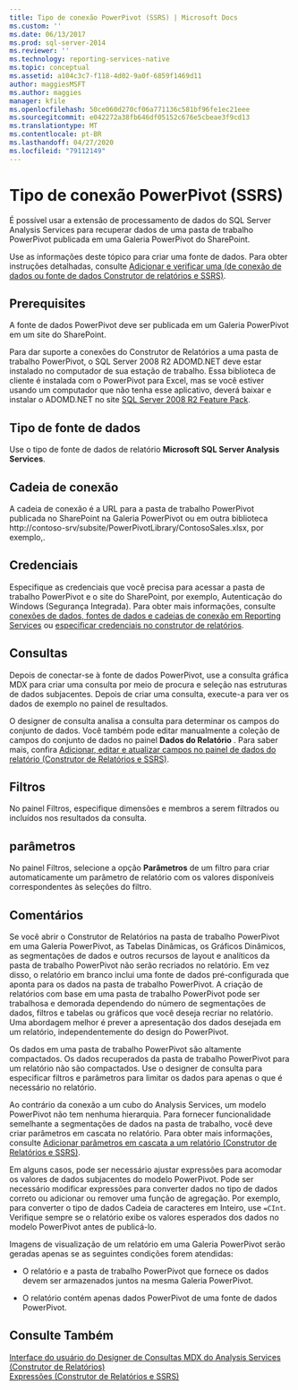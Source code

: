 ```yaml
---
title: Tipo de conexão PowerPivot (SSRS) | Microsoft Docs
ms.custom: ''
ms.date: 06/13/2017
ms.prod: sql-server-2014
ms.reviewer: ''
ms.technology: reporting-services-native
ms.topic: conceptual
ms.assetid: a104c3c7-f118-4d02-9a0f-6859f1469d11
author: maggiesMSFT
ms.author: maggies
manager: kfile
ms.openlocfilehash: 50ce060d270cf06a771136c581bf96fe1ec21eee
ms.sourcegitcommit: e042272a38fb646df05152c676e5cbeae3f9cd13
ms.translationtype: MT
ms.contentlocale: pt-BR
ms.lasthandoff: 04/27/2020
ms.locfileid: "79112149"
---
```

# <a name="powerpivot-connection-type-ssrs"></a>Tipo de conexão PowerPivot (SSRS)
  É possível usar a extensão de processamento de dados do SQL Server Analysis Services para recuperar dados de uma pasta de trabalho PowerPivot publicada em uma Galeria PowerPivot do SharePoint.  
  
 Use as informações deste tópico para criar uma fonte de dados. Para obter instruções detalhadas, consulte [Adicionar e verificar uma &#40;de conexão de dados ou fonte de dados Construtor de relatórios e SSRS&#41;](add-and-verify-a-data-connection-report-builder-and-ssrs.md).  
  
## <a name="prerequisites"></a>Prerequisites  
 A fonte de dados PowerPivot deve ser publicada em um Galeria PowerPivot em um site do SharePoint.  
  
 Para dar suporte a conexões do Construtor de Relatórios a uma pasta de trabalho PowerPivot, o SQL Server 2008 R2 ADOMD.NET deve estar instalado no computador de sua estação de trabalho. Essa biblioteca de cliente é instalada com o PowerPivot para Excel, mas se você estiver usando um computador que não tenha esse aplicativo, deverá baixar e instalar o ADOMD.NET no site [SQL Server 2008 R2 Feature Pack](https://www.microsoft.com/download/details.aspx?id=44272).  
  
## <a name="data-source-type"></a>Tipo de fonte de dados  
 Use o tipo de fonte de dados de relatório **Microsoft SQL Server Analysis Services**.  
  
## <a name="connection-string"></a>Cadeia de conexão  
 A cadeia de conexão é a URL para a pasta de trabalho PowerPivot publicada no SharePoint na Galeria PowerPivot ou em outra biblioteca http://contoso-srv/subsite/PowerPivotLibrary/ContosoSales.xlsx, por exemplo,.  
  
## <a name="credentials"></a>Credenciais  
 Especifique as credenciais que você precisa para acessar a pasta de trabalho PowerPivot e o site do SharePoint, por exemplo, Autenticação do Windows (Segurança Integrada). Para obter mais informações, consulte [conexões de dados, fontes de dados e cadeias de conexão em Reporting Services](../data-connections-data-sources-and-connection-strings-in-reporting-services.md) ou [especificar credenciais no construtor de relatórios](../specify-credentials-in-report-builder.md).  
  
## <a name="queries"></a>Consultas  
 Depois de conectar-se à fonte de dados PowerPivot, use a consulta gráfica MDX para criar uma consulta por meio de procura e seleção nas estruturas de dados subjacentes. Depois de criar uma consulta, execute-a para ver os dados de exemplo no painel de resultados.  
  
 O designer de consulta analisa a consulta para determinar os campos do conjunto de dados. Você também pode editar manualmente a coleção de campos do conjunto de dados no painel **Dados do Relatório** . Para saber mais, confira [Adicionar, editar e atualizar campos no painel de dados do relatório &#40;Construtor de Relatórios e SSRS&#41;](add-edit-refresh-fields-in-the-report-data-pane-report-builder-and-ssrs.md).  
  
## <a name="filters"></a>Filtros  
 No painel Filtros, especifique dimensões e membros a serem filtrados ou incluídos nos resultados da consulta.  
  
## <a name="parameters"></a>parâmetros  
 No painel Filtros, selecione a opção **Parâmetros** de um filtro para criar automaticamente um parâmetro de relatório com os valores disponíveis correspondentes às seleções do filtro.  
  
## <a name="remarks"></a>Comentários  
 Se você abrir o Construtor de Relatórios na pasta de trabalho PowerPivot em uma Galeria PowerPivot, as Tabelas Dinâmicas, os Gráficos Dinâmicos, as segmentações de dados e outros recursos de layout e analíticos da pasta de trabalho PowerPivot não serão recriados no relatório. Em vez disso, o relatório em branco inclui uma fonte de dados pré-configurada que aponta para os dados na pasta de trabalho PowerPivot. A criação de relatórios com base em uma pasta de trabalho PowerPivot pode ser trabalhosa e demorada dependendo do número de segmentações de dados, filtros e tabelas ou gráficos que você deseja recriar no relatório. Uma abordagem melhor é prever a apresentação dos dados desejada em um relatório, independentemente do design do PowerPivot.  
  
 Os dados em uma pasta de trabalho PowerPivot são altamente compactados. Os dados recuperados da pasta de trabalho PowerPivot para um relatório não são compactados. Use o designer de consulta para especificar filtros e parâmetros para limitar os dados para apenas o que é necessário no relatório.  
  
 Ao contrário da conexão a um cubo do Analysis Services, um modelo PowerPivot não tem nenhuma hierarquia. Para fornecer funcionalidade semelhante a segmentações de dados na pasta de trabalho, você deve criar parâmetros em cascata no relatório. Para obter mais informações, consulte [Adicionar parâmetros em cascata a um relatório &#40;Construtor de Relatórios e SSRS&#41;](../report-design/add-cascading-parameters-to-a-report-report-builder-and-ssrs.md).  
  
 Em alguns casos, pode ser necessário ajustar expressões para acomodar os valores de dados subjacentes do modelo PowerPivot. Pode ser necessário modificar expressões para converter dados no tipo de dados correto ou adicionar ou remover uma função de agregação. Por exemplo, para converter o tipo de dados Cadeia de caracteres em Inteiro, use `=CInt`. Verifique sempre se o relatório exibe os valores esperados dos dados no modelo PowerPivot antes de publicá-lo.  
  
 Imagens de visualização de um relatório em uma Galeria PowerPivot serão geradas apenas se as seguintes condições forem atendidas:  
  
-   O relatório e a pasta de trabalho PowerPivot que fornece os dados devem ser armazenados juntos na mesma Galeria PowerPivot.  
  
-   O relatório contém apenas dados PowerPivot de uma fonte de dados PowerPivot.  
  
## <a name="see-also"></a>Consulte Também  
 [Interface do usuário do Designer de Consultas MDX do Analysis Services &#40;Construtor de Relatórios&#41;](../analysis-services-mdx-query-designer-user-interface-report-builder.md)   
 [Expressões &#40;Construtor de Relatórios e SSRS&#41;](../report-design/expressions-report-builder-and-ssrs.md)  
  
  
